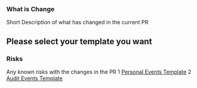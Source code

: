 ### What is Change
Short Description of what has changed in the current PR

## Please select your template you want

### Risks
Any known risks with the changes in the PR
1 [Personal Events Template]()
2 [Audit Events Template]()